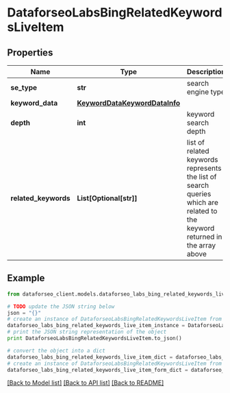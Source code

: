 # DataforseoLabsBingRelatedKeywordsLiveItem


## Properties

Name | Type | Description | Notes
------------ | ------------- | ------------- | -------------
**se_type** | **str** | search engine type | [optional] 
**keyword_data** | [**KeywordDataKeywordDataInfo**](KeywordDataKeywordDataInfo.md) |  | [optional] 
**depth** | **int** | keyword search depth | [optional] 
**related_keywords** | **List[Optional[str]]** | list of related keywords represents the list of search queries which are related to the keyword returned in the array above | [optional] 

## Example

```python
from dataforseo_client.models.dataforseo_labs_bing_related_keywords_live_item import DataforseoLabsBingRelatedKeywordsLiveItem

# TODO update the JSON string below
json = "{}"
# create an instance of DataforseoLabsBingRelatedKeywordsLiveItem from a JSON string
dataforseo_labs_bing_related_keywords_live_item_instance = DataforseoLabsBingRelatedKeywordsLiveItem.from_json(json)
# print the JSON string representation of the object
print DataforseoLabsBingRelatedKeywordsLiveItem.to_json()

# convert the object into a dict
dataforseo_labs_bing_related_keywords_live_item_dict = dataforseo_labs_bing_related_keywords_live_item_instance.to_dict()
# create an instance of DataforseoLabsBingRelatedKeywordsLiveItem from a dict
dataforseo_labs_bing_related_keywords_live_item_form_dict = dataforseo_labs_bing_related_keywords_live_item.from_dict(dataforseo_labs_bing_related_keywords_live_item_dict)
```
[[Back to Model list]](../README.md#documentation-for-models) [[Back to API list]](../README.md#documentation-for-api-endpoints) [[Back to README]](../README.md)


